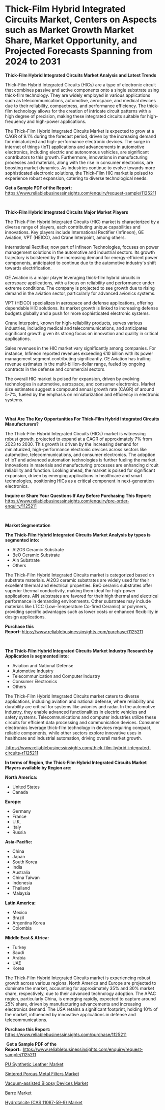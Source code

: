 <p><h1>Thick-Film Hybrid Integrated Circuits Market, Centers on Aspects such as Market Growth Market Share, Market Opportunity, and Projected Forecasts Spanning from 2024 to 2031</h1></p><p><strong>Thick-Film Hybrid Integrated Circuits Market Analysis and Latest Trends</strong></p>
<p><p>Thick-Film Hybrid Integrated Circuits (HICs) are a type of electronic circuit that combines passive and active components onto a single substrate using thick-film technology. They are widely employed in various applications such as telecommunications, automotive, aerospace, and medical devices due to their reliability, compactness, and performance efficiency. The thick-film technology allows for the creation of intricate circuit patterns with a high degree of precision, making these integrated circuits suitable for high-frequency and high-power applications.</p><p>The Thick-Film Hybrid Integrated Circuits Market is expected to grow at a CAGR of 9.1% during the forecast period, driven by the increasing demand for miniaturized and high-performance electronic devices. The surge in internet of things (IoT) applications and advancements in automotive electronics, including electric and autonomous vehicles, are significant contributors to this growth. Furthermore, innovations in manufacturing processes and materials, along with the rise in consumer electronics, are boosting market dynamics. As industries continue to evolve towards more sophisticated electronic solutions, the Thick-Film HIC market is poised to experience robust expansion, catering to diverse technological needs.</p></p>
<p><strong>Get a Sample PDF of the Report:&nbsp;</strong> <a href="https://www.reliablebusinessinsights.com/enquiry/request-sample/1125211?utm_campaign=97&utm_medium=2&utm_source=Github&utm_content=ia&utm_term=26122024&utm_id=thick-film-hybrid-integrated-circuits">https://www.reliablebusinessinsights.com/enquiry/request-sample/1125211</a></p>
<p>&nbsp;</p>
<p><strong>Thick-Film Hybrid Integrated Circuits Major Market Players</strong></p>
<p><p>The Thick-Film Hybrid Integrated Circuits (HIC) market is characterized by a diverse range of players, each contributing unique capabilities and innovations. Key players include International Rectifier (Infineon), GE Aviation, VPT (HEICO), and Crane Interpoint, among others.</p><p>International Rectifier, now part of Infineon Technologies, focuses on power management solutions in the automotive and industrial sectors. Its growth trajectory is bolstered by the increasing demand for energy-efficient power components, anticipated to continue due to the automotive industry's shift towards electrification.</p><p>GE Aviation is a major player leveraging thick-film hybrid circuits in aerospace applications, with a focus on reliability and performance under extreme conditions. The company is projected to see growth due to rising demand in the aviation sector, particularly for advanced avionics systems.</p><p>VPT (HEICO) specializes in aerospace and defense applications, offering dependable HIC solutions. Its market growth is linked to increasing defense budgets globally and a push for more sophisticated electronic systems.</p><p>Crane Interpoint, known for high-reliability products, serves various industries, including medical and telecommunications, and anticipates significant growth given its strong focus on innovation and quality in critical applications.</p><p>Sales revenues in the HIC market vary significantly among companies. For instance, Infineon reported revenues exceeding €10 billion with its power management segment contributing significantly. GE Aviation has trailing revenue estimates in the multi-billion-dollar range, fueled by ongoing contracts in the defense and commercial sectors.</p><p>The overall HIC market is poised for expansion, driven by evolving technologies in automotive, aerospace, and consumer electronics. Market size estimates suggest a compound annual growth rate (CAGR) of around 5-7%, fueled by the emphasis on miniaturization and efficiency in electronic systems.</p></p>
<p>&nbsp;</p>
<p><strong>What Are The Key Opportunities For Thick-Film Hybrid Integrated Circuits Manufacturers?</strong></p>
<p><p>The Thick-Film Hybrid Integrated Circuits (HICs) market is witnessing robust growth, projected to expand at a CAGR of approximately 7% from 2023 to 2030. This growth is driven by the increasing demand for miniaturized, high-performance electronic devices across sectors like automotive, telecommunications, and consumer electronics. The adoption of IoT and advanced automation technologies is further fueling the market. Innovations in materials and manufacturing processes are enhancing circuit reliability and function. Looking ahead, the market is poised for significant expansion, driven by emerging applications in healthcare and smart technologies, positioning HICs as a critical component in next-generation electronics.</p></p>
<p><strong>Inquire or Share Your Questions If Any Before Purchasing This Report:</strong> <a href="https://www.reliablebusinessinsights.com/enquiry/pre-order-enquiry/1125211?utm_campaign=97&utm_medium=2&utm_source=Github&utm_content=ia&utm_term=26122024&utm_id=thick-film-hybrid-integrated-circuits">https://www.reliablebusinessinsights.com/enquiry/pre-order-enquiry/1125211</a></p>
<p>&nbsp;</p>
<p><strong>Market Segmentation</strong></p>
<p><strong>The Thick-Film Hybrid Integrated Circuits Market Analysis by types is segmented into:</strong></p>
<p><ul><li>Al2O3 Ceramic Substrate</li><li>BeO Ceramic Substrate</li><li>Ain Substrate</li><li>Others</li></ul></p>
<p><p>The Thick-Film Hybrid Integrated Circuits market is categorized based on substrate materials. Al2O3 ceramic substrates are widely used for their excellent thermal and electrical properties. BeO ceramic substrates offer superior thermal conductivity, making them ideal for high-power applications. AlN substrates are favored for their high thermal and electrical performance in demanding environments. Other substrates may include materials like LTCC (Low-Temperature Co-fired Ceramic) or polymers, providing specific advantages such as lower costs or enhanced flexibility in design applications.</p></p>
<p><strong>Purchase this Report:&nbsp;</strong><a href="https://www.reliablebusinessinsights.com/purchase/1125211?utm_campaign=97&utm_medium=2&utm_source=Github&utm_content=ia&utm_term=26122024&utm_id=thick-film-hybrid-integrated-circuits">https://www.reliablebusinessinsights.com/purchase/1125211</a></p>
<p>&nbsp;</p>
<p><strong>The Thick-Film Hybrid Integrated Circuits Market Industry Research by Application is segmented into:</strong></p>
<p><ul><li>Aviation and National Defense</li><li>Automotive Industry</li><li>Telecommunication and Computer Industry</li><li>Consumer Electronics</li><li>Others</li></ul></p>
<p><p>The Thick-Film Hybrid Integrated Circuits market caters to diverse applications, including aviation and national defense, where reliability and durability are critical for systems like avionics and radar. In the automotive industry, they enable advanced functionalities in electric vehicles and safety systems. Telecommunications and computer industries utilize these circuits for efficient data processing and communication devices. Consumer electronics leverage thick-film technology in devices requiring compact, reliable components, while other sectors explore innovative uses in healthcare and industrial automation, driving overall market growth.</p></p>
<p><a href="https://www.reliablebusinessinsights.com/thick-film-hybrid-integrated-circuits-r1125211?utm_campaign=97&utm_medium=2&utm_source=Github&utm_content=ia&utm_term=26122024&utm_id=thick-film-hybrid-integrated-circuits">&nbsp;https://www.reliablebusinessinsights.com/thick-film-hybrid-integrated-circuits-r1125211</a></p>
<p><strong>In terms of Region, the Thick-Film Hybrid Integrated Circuits Market Players available by Region are:</strong></p>
<p>
    <p> <strong> North America: </strong>
        <ul>
            <li>United States</li>
            <li>Canada</li>
        </ul>
        </p> 
    <p> <strong> Europe: </strong>
        <ul>
            <li>Germany</li>
            <li>France</li>
            <li>U.K.</li>
            <li>Italy</li>
            <li>Russia</li>
        </ul>
        </p> 
    <p> <strong> Asia-Pacific: </strong>
        <ul>
            <li>China</li>
            <li>Japan</li>
            <li>South Korea</li>
            <li>India</li>
            <li>Australia</li>
            <li>China Taiwan</li>
            <li>Indonesia</li>
            <li>Thailand</li>
            <li>Malaysia</li>
        </ul>
        </p> 
    <p> <strong> Latin America: </strong>
        <ul>
            <li>Mexico</li>
            <li>Brazil</li>
            <li>Argentina Korea</li>
            <li>Colombia</li>
        </ul>
        </p> 
    <p> <strong> Middle East & Africa: </strong>
        <ul>
            <li>Turkey</li>
            <li>Saudi</li>
            <li>Arabia</li>
            <li>UAE</li>
            <li>Korea</li>
        </ul>
    </p>
    </p>
<p><p>The Thick-Film Hybrid Integrated Circuits market is experiencing robust growth across various regions. North America and Europe are projected to dominate the market, accounting for approximately 35% and 30% market share, respectively, due to their advanced technology adoption. The APAC region, particularly China, is emerging rapidly, expected to capture around 25% share, driven by manufacturing advancements and increasing electronics demand. The USA retains a significant footprint, holding 10% of the market, influenced by innovative applications in defense and telecommunications.</p></p>
<p><strong>Purchase this Report: </strong><a href="https://www.reliablebusinessinsights.com/purchase/1125211?utm_campaign=97&utm_medium=2&utm_source=Github&utm_content=ia&utm_term=26122024&utm_id=thick-film-hybrid-integrated-circuits">https://www.reliablebusinessinsights.com/purchase/1125211</a></p>
<p>&nbsp;<strong>Get a Sample PDF of the Report:&nbsp;&nbsp;</strong><a href="https://www.reliablebusinessinsights.com/enquiry/request-sample/1125211?utm_campaign=97&utm_medium=2&utm_source=Github&utm_content=ia&utm_term=26122024&utm_id=thick-film-hybrid-integrated-circuits">https://www.reliablebusinessinsights.com/enquiry/request-sample/1125211</a></p>
<p><strong></strong></p>
<p><p><a href="https://www.linkedin.com/pulse/global-pu-synthetic-leather-market-sector2024-2031-uihne?utm_campaign=97&utm_medium=2&utm_source=Github&utm_content=ia&utm_term=26122024&utm_id=thick-film-hybrid-integrated-circuits">PU Synthetic Leather Market</a></p><p><a href="https://www.linkedin.com/pulse/sintered-porous-metal-filters-industry-projections-market-wevse?utm_campaign=97&utm_medium=2&utm_source=Github&utm_content=ia&utm_term=26122024&utm_id=thick-film-hybrid-integrated-circuits">Sintered Porous Metal Filters Market</a></p><p><a href="https://github.com/lvaill871987/Market-Research-Report-List-1/blob/main/vacuum-assisted-biopsy-devices-market.md?utm_campaign=97&utm_medium=2&utm_source=Github&utm_content=ia&utm_term=26122024&utm_id=thick-film-hybrid-integrated-circuits">Vacuum-assisted Biopsy Devices Market</a></p><p><a href="https://www.linkedin.com/pulse/barre-market-research-report-exploring-size-revenue-5jj4e?utm_campaign=97&utm_medium=2&utm_source=Github&utm_content=ia&utm_term=26122024&utm_id=thick-film-hybrid-integrated-circuits">Barre Market</a></p><p><a href="https://github.com/tanekacalderon743/Market-Research-Report-List-1/blob/main/hydrotalcite-cas-11097-59-9-market.md?utm_campaign=97&utm_medium=2&utm_source=Github&utm_content=ia&utm_term=26122024&utm_id=thick-film-hybrid-integrated-circuits">Hydrotalcite (CAS 11097-59-9) Market</a></p></p>